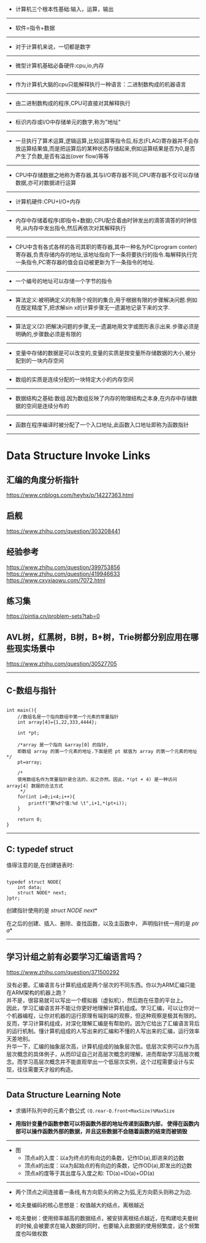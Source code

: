 + 计算机三个根本性基础:输入，运算，输出

<hr>

+ 软件=指令+数据

<hr>

+ 对于计算机来说，一切都是数字

<hr>

+ 微型计算机基础必备硬件:cpu,io,内存

<hr>

+ 作为计算机大脑的cpu只能解释执行一种语言：二进制数构成的机器语言

<hr>

+ 由二进制数构成的程序,CPU可直接对其解释执行

<hr>

+ 标识内存或I/O中存储单元的数字,称为"地址"

<hr>

+ 一旦执行了算术运算,逻辑运算,比较运算等指令后,标志(FLAG)寄存器并不会存放运算结果值,而是把运算后的某种状态存储起来,例如运算结果是否为0,是否产生了负数,是否有溢出(over flow)等等

<hr>

+ CPU中存储数据之地称为寄存器,其与I/O寄存器不同,CPU寄存器不仅可以存储数据,亦可对数据进行运算

<hr>

+ 计算机硬件:CPU+I/O+内存

<hr>

+ 内存中存储着程序(即指令+数据),CPU配合着由时钟发出的滴答滴答的时钟信号,从内存中发出指令,然后再依次对其解释执行

<hr>

+ CPU中含有各式各样的各司其职的寄存器,其中一种名为PC(program conter)寄存器,负责存储内存的地址,该地址指向下一条将要执行的指令.每解释执行完一条指令,PC寄存器的值会自动被更新为下一条指令的地址.

<hr>

+ 一个编号的地址可以存储一个字节的指令

<hr>

+ 算法定义:被明确定义的有限个规则的集合,用于根据有限的步骤解决问题.例如在既定精度下,把求解sin x的计算步骤无一遗漏地记录下来的文字.

<hr>

+ 算法定义(2):把解决问题的步骤,无一遗漏地用文字或图形表示出来.步骤必须是明确的,步骤数必须是有限的

<hr>

+ 变量中存储的数据是可以改变的,变量的实质是按变量所存储数据的大小,被分配到的一块内存空间

<hr>

+ 数组的实质是连续分配的一块特定大小的内存空间

<hr>

+ 数据结构之基础:数组.因为数组反映了内存的物理结构之本身,在内存中存储数据的空间是连续分布的

<hr>

+ 函数在程序编译时被分配了一个入口地址,此函数入口地址即称为函数指针


<hr>


# Data Structure Invoke Links


## 汇编的角度分析指针 
<a>https://www.cnblogs.com/heyhx/p/14227363.html</a>  



## 启舰  
https://www.zhihu.com/question/303208441


## 经验参考
https://www.zhihu.com/question/399753856
https://www.zhihu.com/question/419946633
https://www.cxyxiaowu.com/7072.html

## 练习集
https://pintia.cn/problem-sets?tab=0

## AVL树，红黑树，B树，B+树，Trie树都分别应用在哪些现实场景中
https://www.zhihu.com/question/30527705



<hr>


## C-数组与指针

```

int main(){
	//数组名是一个指向数组中第一个元素的常量指针
	int array[4]={1,22,333,4444};
	
	int *pt;

	/*array 是一个指向 &array[0] 的指针,
    即数组 array 的第一个元素的地址.下面是把 pt 赋值为 array 的第一个元素的地址*/
	pt=array;

	/*
	使用数组名作为常量指针是合法的，反之亦然。因此，*(pt + 4) 是一种访问 array[4] 数据的合法方式
	 */
	for(int i=0;i<4;i++){
		printf("第%d个值:%d \t",i+1,*(pt+i));
	}

	return 0;
}

```


<hr>

## C: typedef struct


值得注意的是,在创建链表时:

``````

typedef struct NODE{
    int data;
    struct NODE* next;
}ptr;

``````  

创建指针使用的是 **struct NODE* next**  

在之后的创建、插入、删除、查找函数，以及主函数中，
声明指针统一用的是 **ptr* a**



<hr>


## 学习计组之前有必要学习汇编语言吗？


https://www.zhihu.com/question/371500292


没有必要。汇编语言与计算机组成是两个层次的不同东西。你以为ARM汇编只能在ARM架构的机器上跑？  
并不是，很容易就可以写出一个模拟器（虚拟机），然后跑在任意的平台上。  
因此，学习汇编语言并不能让你更好地理解计算机组成。学习汇编，可以让你对一个机器编程，让你对机器的运行原理有端到端的观察，但这种观察是极其有限的。  
反而，学习计算机组成，对深化理解汇编是有帮助的。因为它给出了汇编语言背后的运行机制。懂计算机组成的人写出来的汇编和不懂的人写出来的汇编，运行效率天差地别。  
升华一下，汇编的抽象层次高，计算机组成的抽象层次低。低层次实例可以作为高层次概念的具体例子，从而印证自己对高层次概念的理解，进而帮助学习高层次概念。而学习高层次概念并不能直观举出一个低层次实例，这个过程需要设计与实现，往往需要天才般的构造。


<hr>


## Data Structure Learning Note

+ 求循环队列中的元素个数公式
	`(Q.rear-Q.front+MaxSize)%MaxSize`
    
+ **用指针变量作函数参数可以将函数外部的地址传递到函数内部，
使得在函数内部可以操作函数外部的数据，并且这些数据不会随着函数的结束而被销毁**

-----------------------


+ 图
  - 顶点a的入度：以a为终点的有向边的条数，记作ID(a),即进来的边数
  - 顶点a的出度：以a为起始点的有向边的条数，记作OD(a),即发出的边数
  - 顶点a的度等于其出度与入度之和: TD(a)=ID(a)+OD(a)
  
    
      
      
--------------------------  
      
+ 两个顶点之间连接着一条线,有方向箭头的称之为弧,无方向箭头则称之为边.  

+ 哈夫曼编码的核心思想是：权值越大的结点，离根越近

+ 哈夫曼树：使用频率越高的数据结点，被安排离根结点越近，在构建哈夫曼树的时候,会被要求在输入数据的同时，也要输入此数据的使用频繁度，这个频繁度也叫做权数


